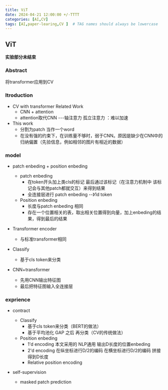 ```yaml
---
title: ViT
date: 2024-04-21 12:00:00 +/-TTTT
categories: [AI,CV]
tags: [AI,paper-learing,CV ]  # TAG names should always be lowercase
---
```


## ViT
**实验部分未结束**

### Abstract
将transformer应用到CV
### Itroduction
* CV with transformer Related Work
  * CNN + attention
  * attention取代CNN ---轴注意力  孤立注意力 ：难以加速
*  This work
   *  分割为patch 当作一个word
   *  在没有强的约束下，在训练量不够时，弱于CNN。原因是缺少在CNN中的归纳偏置（先验信息，例如相邻的图片有相近的数据）
### model
* patch enbeding + position enbeding
  * patch enbeding
    * 在token开头加上类cls的标记 最后通过该标记（在注意力机制中 该标记会与其他patch都就交互）来得到结果
    * 全连接层进行 patch enbeding  --》1d token
  * Position enbeding
    * 长度与patch enbeding 相同
    * 存在一个位置相关的表，取出相关位置得到向量，加上enbeding的结果，得到最后的结果
* Transformer encoder 
  * 与标准transformer相同 
  
* Classify
  * 基于cls token来分类

* CNN+transformer
  * 先用CNN输出特征图
  * 最后把特征图输入全连接层




### exprience
* contract
  * Classify
    * 基于cls token来分类（BERT的做法）
    * 基于平均池化 GAP 之后 再分类（CV的传统做法）
  * Position enbeding
    * 1'd encoding 本文采用的 NLP通用 输出D长度的位置enbeding
    * 2'd encoding 在纵坐标进行D/2的编码 在横坐标进行D/2的编码 拼接得到D长度
    * Relative position encoding

* self-supervision
  * masked patch prediction